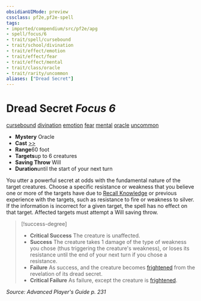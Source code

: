 ```yaml
---
obsidianUIMode: preview
cssclass: pf2e,pf2e-spell
tags:
- imported/compendium/src/pf2e/apg
- spell/focus/6
- trait/spell/cursebound
- trait/school/divination
- trait/effect/emotion
- trait/effect/fear
- trait/effect/mental
- trait/class/oracle
- trait/rarity/uncommon
aliases: ["Dread Secret"]
---
```

# Dread Secret *Focus 6*   
[cursebound](cursebound-apg.md)  [divination](divination.md)  [emotion](emotion.md)  [fear](rules/traits/fear.md)  [mental](mental.md)  [oracle](rules/traits/oracle-apg.md)  [uncommon](uncommon.md)  

- **Mystery** Oracle
- **Cast** [>>](chapter-9-playing-the-game.md#Actions "Two-Action") 
- **Range**60 foot
- **Targets**up to 6 creatures
- **Saving Throw** Will
- **Duration**until the start of your next turn

You utter a powerful secret at odds with the fundamental nature of the target creatures. Choose a specific resistance or weakness that you believe one or more of the targets have due to [Recall Knowledge](recall-knowledge.md) or previous experience with the targets, such as resistance to fire or weakness to silver. If the information is incorrect for a given target, the spell has no effect on that target. Affected targets must attempt a Will saving throw.

> [!success-degree] 
> - **Critical Success** The creature is unaffected.
> - **Success** The creature takes 1 damage of the type of weakness you chose (thus triggering the creature's weakness), or loses its resistance until the end of your next turn if you chose a resistance.
> - **Failure** As success, and the creature becomes [frightened](conditions.md#Frightened) from the revelation of its dread secret.
> - **Critical Failure** As failure, except the creature is [frightened](conditions.md#Frightened).

*Source: Advanced Player's Guide p. 231*